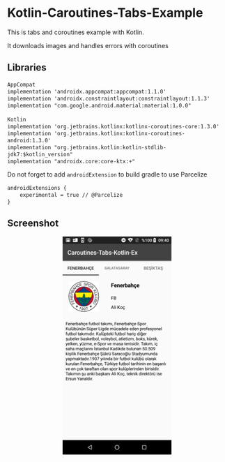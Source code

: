 # Kotlin-Caroutines-Tabs-Example
This is tabs and coroutines example with Kotlin.

It downloads images and handles errors with coroutines 

## Libraries 

    AppCompat
    implementation 'androidx.appcompat:appcompat:1.1.0'
    implementation 'androidx.constraintlayout:constraintlayout:1.1.3'
    implementation "com.google.android.material:material:1.0.0"

    Kotlin
    implementation 'org.jetbrains.kotlinx:kotlinx-coroutines-core:1.3.0'
    implementation 'org.jetbrains.kotlinx:kotlinx-coroutines-android:1.3.0'
    implementation "org.jetbrains.kotlin:kotlin-stdlib-jdk7:$kotlin_version"
    implementation "androidx.core:core-ktx:+"



Do not forget to add ```androidExtension``` to build gradle to use Parcelize

```
androidExtensions {
    experimental = true // @Parcelize
}
```
## Screenshot


<div align="center">
    <img src="https://github.com/melikeey/Kotlin-Caroutines-Tabs-Example/blob/master/ss.png" width="250px"</img> 
</div>
